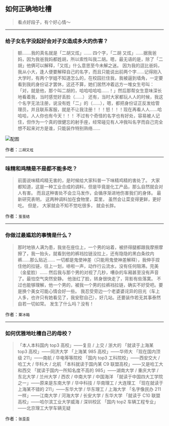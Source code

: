 ## 如何正确地吐槽

> 看点好段子，有个好心情～


 
---

### 给子女名字没起好会对子女造成多大的伤害？

> 额.......我的真名就是「二胡又炫」……
> 四个字，「二胡 又炫」……据我爸妈，因为我爸我妈都姓胡，所以索性叫我二胡。嗯，最无语的是，除了「二胡」他俩可以解释，「又炫」什么意思至今未解之迷。
> 因为我的逗比爸妈，我从小大，逢人便要解释自己的名字，而且只能说出前两个字……记得刚入大学时，有两个学姐不知道怎么的，在校园拦住我，我被逼到墙角，一定要看到我的身份证才罢休，这还不算，她们居然冲着远方一堆女生号叫：「对，就是他，那个叫二胡的，哈哈哈哈哈……！」然后那帮女生意味深长地看着我，当时感觉好丢脸（……）
> 还有，当时大家都玩人人的时候，我这个名字无法注册，说没有姓「二」的（……），嗯，都把身份证正反发给管理员，并且联系客服，就是不让我注册！！！怒！！！现在再看人人……哈哈哈，人人你也有今天！！！
> 不过有个奇怪的名字也有好处，容易被人记住，但作为一个真的很健忘的射手座，经常碰见有人冲我叫名字而自己完全想不起来对方是谁，只能装作特别熟络……



![配图](http://pic2.zhimg.com/70/14deb783ae1d062e374aeb4d18b788d9_b.jpg)


作者：`二胡又炫`

---

### 味精和鸡精是不是都不能多吃？

> 前面说味精鸡精无害的，是时候给大家科普一下味精鸡精的害处了。
> 大家都知道，这是一种工业合成的调料，但是毕竟是化工产品，那么自然就会对人有害。
> 而且这种害处不会立马发作，会循序渐进地伤害我们的身体。
> 最新研究表明，
> 这两种调料加在食物里，菜里，
> 虽然会让菜变得更鲜，更好吃。
> 但是，
> 大家就会不知不觉吃很多，
> 就会长胖。


作者：`茧茧结`

---

### 你做过最尴尬的事情是什么？

> 那时地铁人满为患，我坐在座位上，一个男的站着，被挤得腿都跟我摩擦摩擦了，我一抬头，就看到他的裤裆拉链没拉上，还有隐隐的黑白条纹内裤……那么贴近……
> 一切都是鬼使神差（只能用鬼使神差解释），我伸手捏住他的拉链，往上一划，哧啦一声，动作行云流水，没有任何阻滞。完美（金星脸）……
> 然后我与那个男的对视了几秒，嘈杂的车厢甚至没有声音了。最怕空气突然安静。
> 他涨红了脸，转身很快走了，背影有些落寞。
> 不过也能够理解，他一个男的，被我一个男的拉裤裆拉链，确实不好受吧。要是换个美女可能心情会好一些。
> 我忍受旁边一个老婆婆诧异的目光（车上人多，也许只有她看见了，我安慰自己），好几站。还要装作若无其事泰然自若一切如常。
> 发生了什么吗？没有！


作者：`粟冰箱`

---

### 如何优雅地吐槽自己的母校？

> 「本人本科国内 top3 高校」——复旦 / 上交 / 浙大的
> 「就读于上海某 top3 高校」——同济大学
> 「上海某 985 高校」——华师大
> 「现在国内顶级 211」——南航 / 华电等等院校
> 「国内 top3 工科院校」——西安交大 / 哈工大 / 华科大 / 北航
> 「本科就读于国内某 C9 联盟高校」——又是哈工大和西交
> 「就读于国内一所知名度不高的 985」——湖南大学 / 重庆大学 / 东北大学 / 兰州大学 / 西农 / 中南大学 / 中国海洋
> 「就读于中国四大工学院之一」——原来是东南大学 / 华中科技 / 华南理工 / 大连理工
> 「现在就读于上海某不错的 211」——东华大学 / 华东理工 / 上海大学
> 「名字像民办 211 一样」——江南大学 / 河海大学 / 长安大学 / 东华大学
> 「就读于 C10 联盟高校」——哈尔滨工业大学威海 / 深圳校区
> 「国内 top2 车辆工程专业」——北京理工大学车辆无疑


作者：`张歪歪`